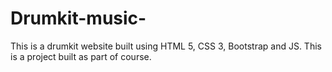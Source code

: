 # Drumkit-music-
This is a drumkit website built using HTML 5, CSS 3, Bootstrap and JS. This is a project built as part of course.
